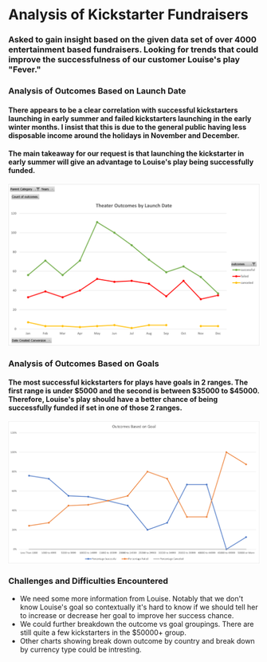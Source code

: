 # Analysis of Kickstarter Fundraisers

### Asked to gain insight based on the given data set of over 4000 entertainment based fundraisers. Looking for trends that could improve the successfulness of our customer Louise's play "Fever."

### Analysis of Outcomes Based on Launch Date
#### There appears to be a clear correlation with successful kickstarters launching in early summer and failed kickstarters launching in the early winter months. I insist that this is due to the general public having less disposable income around the holidays in November and December. 
#### The main takeaway for our request is that launching the kickstarter in early summer will give an advantage to Louise's play being successfully funded.

![image of Theater Outcomes by Launch Date](https://github.com/marveld21/kickstarter-analysis/blob/main/Resources/Theater_Outcomes_vs_Launch.png "Theater Outcomes by Launch Date")
### Analysis of Outcomes Based on Goals
#### The most successful kickstarters for plays have goals in 2 ranges. The first range is under $5000 and the second is between $35000 to $45000. Therefore, Louise's play should have a better chance of being successfully funded if set in one of those 2 ranges.
![image of Outcomes vs Goals](https://github.com/marveld21/kickstarter-analysis/blob/main/Resources/Outcomes_vs_Goals.png "Outcomes vs Goals")

### Challenges and Difficulties Encountered
- We need some more information from Louise. Notably that we don't know Louise's goal so contextually it's hard to know if we should tell her to increase or decrease her goal to improve her success chance.
- We could further breakdown the outcome vs goal groupings. There are still quite a few kickstarters in the $50000+ group.
- Other charts showing break down outcome by country and break down by currency type could be intresting.